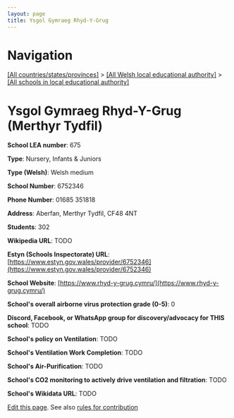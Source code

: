 ```yaml
---
layout: page
title: Ysgol Gymraeg Rhyd-Y-Grug
---
```

# Navigation

[[All countries/states/provinces]](../../..) > [[All Welsh local educational authority]](../..) > [[All schools in local educational authority]](..)

# Ysgol Gymraeg Rhyd-Y-Grug (Merthyr Tydfil)

**School LEA number**: 675

**Type**: Nursery, Infants & Juniors

**Type (Welsh)**: Welsh medium

**School Number**: 6752346

**Phone Number**: 01685 351818

**Address**: Aberfan, Merthyr Tydfil, CF48 4NT

**Students**: 302

**Wikipedia URL**: TODO

**Estyn (Schools Inspectorate) URL**: [https://www.estyn.gov.wales/provider/6752346](https://www.estyn.gov.wales/provider/6752346)

**School Website**: [https://www.rhyd-y-grug.cymru/](https://www.rhyd-y-grug.cymru/)

**School's overall airborne virus protection grade (0-5)**: 0

**Discord, Facebook, or WhatsApp group for discovery/advocacy for THIS school**: TODO

**School's policy on Ventilation**: TODO

**School's Ventilation Work Completion**: TODO

**School's Air-Purification**: TODO

**School's CO2 monitoring to actively drive ventilation and filtration**: TODO

**School's Wikidata URL**: TODO




[Edit this page](https://github.com/ventilate-schools/Wales/edit/prif/./Merthyr_Tydfil/Ysgol_Gymraeg_Rhyd-Y-Grug.md). See also [rules for contribution](../../../contribution-rules/)